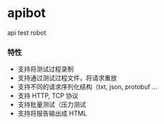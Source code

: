 # apibot
api test robot

### 特性
* 支持将测试过程录制
* 支持通过测试过程文件，将请求重放
* 支持不同的请求序列化结构（txt, json, protobuf ...
* 支持 HTTP, TCP 协议
* 支持批量测试（压力测试
* 支持将报告输出成 HTML